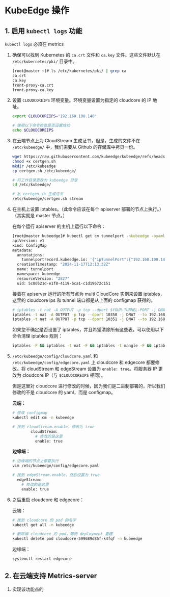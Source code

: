 # KubeEdge 操作

## 1. 启用 `kubectl logs` 功能

`kubectl logs` 必须在 metrics

1. 确保可以找到 Kubernetes 的 `ca.crt` 文件和 `ca.key` 文件。这些文件默认在 `/etc/kubernetes/pki/` 目录中。

    ```bash
    [root@master ~]# ls /etc/kubernetes/pki/ | grep ca
    ca.crt
    ca.key
    front-proxy-ca.crt
    front-proxy-ca.key
    ```

2. 设置 `CLOUDCOREIPS` 环境变量。环境变量设置为指定的 cloudcore 的 IP 地址。

    ```bash
    export CLOUDCOREIPS="192.168.100.140"
    
    # 使用以下命令检查是否设置成功
    echo $CLOUDCOREIPS
    ```

3. 在云端节点上为 CloudStream 生成证书，但是，生成的文件不在 `/etc/kubeedge/` 中，我们需要从 Github 的存储库中拷贝一份。

    ```bash
    wget https://raw.githubusercontent.com/kubeedge/kubeedge/refs/heads/master/build/tools/certgen.sh
    chmod +x certgen.sh
    mkdir /etc/kubeedge
    cp certgen.sh /etc/kubeedge/
    
    # 将工作目录更改为 kubeedge 目录
    cd /etc/kubeedge/
    
    # 从 certgen.sh 生成证书
    /etc/kubeedge/certgen.sh stream
    ```

4. 在主机上设置 iptables。（此命令应该在每个 apiserver 部署的节点上执行。）（其实就是 master 节点。）

    在每个运行 apiserver 的主机上运行以下命令：

    ```bash
    [root@master kubeedge]# kubectl get cm tunnelport -nkubeedge -oyaml
    apiVersion: v1
    kind: ConfigMap
    metadata:
      annotations:
        tunnelportrecord.kubeedge.io: '{"ipTunnelPort":{"192.168.100.140":10352,"192.168.100.141":10351},"port":{"10351":true,"10352":true}}'
      creationTimestamp: "2024-11-17T12:13:32Z"
      name: tunnelport
      namespace: kubeedge
      resourceVersion: "2827"
      uid: 5c80521d-e1f8-4119-bca1-c1d19672c151
    ```

    接着在 apiserver 运行的所有节点为 multi CloudCore 实例来设置 iptables，这里的 cloudcore ips 和 tunnel 端口都是从上面的 configmap 获得的。

    ```bash
    # iptables -t nat -A OUTPUT -p tcp --dport $YOUR-TUNNEL-PORT -j DNAT --to $YOUR-CLOUDCORE-IP:10003
    iptables -t nat -A OUTPUT -p tcp --dport 10350 -j DNAT --to 192.168.100.140:10003
    iptables -t nat -A OUTPUT -p tcp --dport 10351 -j DNAT --to 192.168.100.140:10003
    ```

    如果您不确定是否设置了 iptables，并且希望清除所有这些表。可以使用以下命令清理 iptables 规则：

    ```bash
    iptables -F && iptables -t nat -F && iptables -t mangle -F && iptables -X
    ```

5. `/etc/kubeedge/config/cloudcore.yaml` 和 `/etc/kubeedge/config/edgecore.yaml` 上 cloudcore 和 edgecore 都要修改。将 cloudStream 和 edgeStream 设置为 `enable: true`。将服务器 IP 更改为 cloudcore IP（与 `$CLOUDCOREIPS` 相同）。

    但是这里对 cloudcore 进行修改的时候，因为我们是二进制部署的，所以我们修改的不是 cloudcore 的 yaml，而是 configmap。

    **云端：**

    ```bash
    # 修改 configmap
    kubectl edit cm -n kubeedge
    
    # 找到 cloudStream.enable，修改为 true
            cloudStream:
              # 修改的是这里
              enable: true
    ```

    **边缘端：**

    ```bash
    # 边缘端的节点上都要执行
    vim /etc/kubeedge/config/edgecore.yaml
    
    # 找到 edgeStream.enable，然后设置为 true
      edgeStream:
        # 修改的是这里
        enable: true
    ```

6. 之后重启 cloudcore 和 edgecore：

    云端：

    ```bash
    # 找到 cloudcore 的 pod 的名字
    kubectl get all -n kubeedge
    
    # 删除掉 cloudcore 的 pod，等待 deployment 重建
    kubectl delete pod cloudcore-599689d85f-k4fqf -n kubeedge
    ```

    边缘端：

    ```bash
    systemctl restart edgecore
    ```

## 2. 在云端支持 Metrics-server

1. 实现该功能点的

















